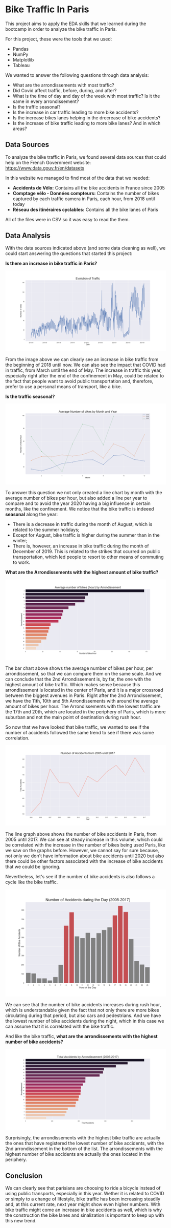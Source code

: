 # Bike Traffic In Paris

This project aims to apply the EDA skills that we learned during the bootcamp in order to analyze the bike traffic in Paris.

For this project, these were the tools that we used:
  * Pandas
  * NumPy
  * Matplotlib
  * Tableau
  
We wanted to answer the following questions through data analysis:

  * What are the arrondissements with most traffic?
  * Did Covid affect traffic, before, during, and after?
  * What is the time of day and day of the week with most traffic? Is it the same in every arrondissement?
  * Is the traffic seasonal?
  * Is the increase in car traffic leading to more bike accidents?
  * Is the increase bikes lanes helping in the drecrease of bike accidents?
  * Is the increase of bike traffic leading to more bike lanes? And in which areas?
  
## Data Sources

To analyze the bike traffic in Paris, we found several data sources that could help on the French Government website: https://www.data.gouv.fr/en/datasets

In this website we managed to find most of the data that we needed:

  * **Accidents de Vélo:** Contains all the bike accidents in France since 2005
  * **Comptage vélo - Données compteurs:** Contains the number of bikes captured by each traffic camera in Paris, each hour, from 2018 until today
  * **Réseau des itinéraires cyclables:** Contains all the bike lanes of Paris

All of the files were in CSV so it was easy to read the them.

## Data Analysis

With the data sources indicated above (and some data cleaning as well), we could start answering the questions that started this project:

**Is there an increase in bike traffic in Paris?**

![Image 1](https://raw.githubusercontent.com/tmcdonald92/Bike-Traffic-In-Paris/master/Images%20and%20Presentation/traffic_evolution.png)

From the image above we can clearly see an increase in bike traffic from the beginning of 2018 until now. We can also see the impact that COVID had in traffic, from March until the end of May.
The increase in traffic this year, especially right after the end of the confinement in May, could be related to the fact that people want to avoid public transportation and, therefore, prefer to use a personal means of transport, like a bike.

**Is the traffic seasonal?**

![Image 2](https://raw.githubusercontent.com/tmcdonald92/Bike-Traffic-In-Paris/master/Images%20and%20Presentation/traffic_month.png)

To answer this question we not only created a line chart by month with the average number of bikes per hour, but also added a line per year to compare and to avoid the year 2020 having a big influence in certain months, like the confinement.
We notice that the bike traffic is indeeed **seasonal** along the year:
  * There is a decrease in traffic during the month of August, which is related to the summer holidays;
  * Except for August, bike traffic is higher during the summer than in the winter;
  * There is, however, an increase in bike traffic during the month of December of 2019. This is related to the strikes that ocurred on public transportation, which led people to resort to other means of commuting to work.
  
 **What are the Arrondissements with the highest amount of bike traffic?**
 
 ![Image 3](https://raw.githubusercontent.com/tmcdonald92/Bike-Traffic-In-Paris/master/Images%20and%20Presentation/traffic_arrondissement.png)
 
The bar chart above shows the average number of bikes per hour, per arrondissement, so that we can compare them on the same scale.
And we can conclude that the 2nd Arrondissement is, by far, the one with the highest amount of bike traffic. Which makes sense because this arrondissement is located in the center of Paris, and it is a major crossroad between the biggest avenues in Paris.
Right after the 2nd Arrondissement, we have the 11th, 10th and 5th Arrondissements with around the average amount of bikes per hour.
The Arrondissements with the lowest traffic are the 17th and 20th, which are located in the periphery of Paris, which is more suburban and not the main point of destination during rush hour.

So now that we have looked that bike traffic, we wanted to see if the number of accidents followed the same trend to see if there was some correlation.

 ![Image 4](https://raw.githubusercontent.com/tmcdonald92/Bike-Traffic-In-Paris/master/Images%20and%20Presentation/accidents_sumline.png)
 
 The line graph above shows the number of bike accidents in Paris, from 2005 until 2017.
 We can see at steady increase in this volume, which could be correlated with the increase in the number of bikes being used Paris, like we saw on the graphs before.
 However, we cannot say for sure because, not only we don't have information about bike accidents until 2020 but also there could be other factors associated with the increase of bike accidents that we could be ignoring.
 
 Nevertheless, let's see if the number of bike accidents is also follows a cycle like the bike traffic.
 
  ![Image 5](https://github.com/tmcdonald92/Bike-Traffic-In-Paris/blob/master/Images%20and%20Presentation/traffic_hour.png)
  
  We can see that the number of bike accidents increases during rush hour, which is understandable given the fact that not only there are more bikes circulating during that period, but also cars and pedestrians.
  And we have the lowest number of bike accidents during the night, which in this case we can assume that it is correlated with the bike traffic.
  
  
  And like the bike traffic, **what are the arrondissements with the highest number of bike accidents?**
  
  ![Image 5](https://raw.githubusercontent.com/tmcdonald92/Bike-Traffic-In-Paris/master/Images%20and%20Presentation/accidents_arrondissement.png)
    
   Surprisingly, the arrondissements with the highest bike traffic are actually the ones that have registered the lowest number of bike accidents, with the 2nd arrondissement in the bottom of the list.
   The arrondissements with the highest number of bike accidents are actually the ones located in the periphery.
   
   ## Conclusion
   
   We can clearly see that parisians are choosing to ride a bicycle instead of using public transports, especially in this year. Wether it is related to COVID or simply to a change of lifestyle, bike traffic has been increasing steadily and, at this current rate, next year might show even higher numbers.
   With bike traffic might come an increase in bike accidents as well, which is why the construction the bike lanes and sinalization is important to keep up with this new trend.
 
